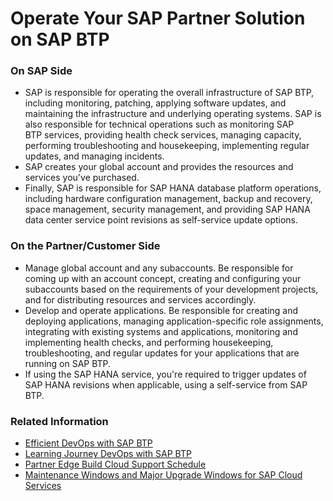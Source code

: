 # Operate Your SAP Partner Solution on SAP BTP

### On SAP Side

   * SAP is responsible for operating the overall infrastructure of SAP BTP, including monitoring, patching, applying software updates, and maintaining the infrastructure and underlying operating systems. SAP is also responsible for technical operations such as monitoring SAP BTP services, providing health check services, managing capacity, performing troubleshooting and housekeeping, implementing regular updates, and managing incidents.
   * SAP creates your global account and provides the resources and services you've purchased.
   * Finally, SAP is responsible for SAP HANA database platform operations, including hardware configuration management, backup and recovery, space management, security management, and providing SAP HANA data center service point revisions as self-service update options.

### On the Partner/Customer Side

   * Manage global account and any subaccounts. Be responsible for coming up with an account concept, creating and configuring your subaccounts based on the requirements of your development projects, and for distributing resources and services accordingly.
   * Develop and operate applications. Be responsible for creating and deploying applications, managing application-specific role assignments, integrating with existing systems and applications, monitoring and implementing health checks, and performing housekeeping, troubleshooting, and regular updates for your applications that are running on SAP BTP.
   * If using the SAP HANA service, you're required to trigger updates of SAP HANA revisions when applicable, using a self-service from SAP BTP.

### Related Information

* <a href="https://assets.cdn.sap.com/sapcom/docs/2020/11/167361a1-b97d-0010-87a3-c30de2ffd8ff.pdf" target="_blank">Efficient DevOps with SAP BTP</a>
* <a href="https://help.sap.com/learning-journeys/2297e49af15c4ebba9246efb18fc5d96" target="_blank">Learning Journey DevOps with SAP BTP</a>
* <a href="https://www.sap.com/about/trust-center/agreements/partnerships/oem-agreements.html?tag=agreements:oem-agreements/program-support-schedules&sort=latest_desc" target="_blank">Partner Edge Build Cloud Support Schedule</a>
* <a href="https://support.sap.com/en/my-support/systems-installations/cac/maintenance-windows.html" target="_blank">Maintenance Windows and Major Upgrade Windows for SAP Cloud Services</a>
